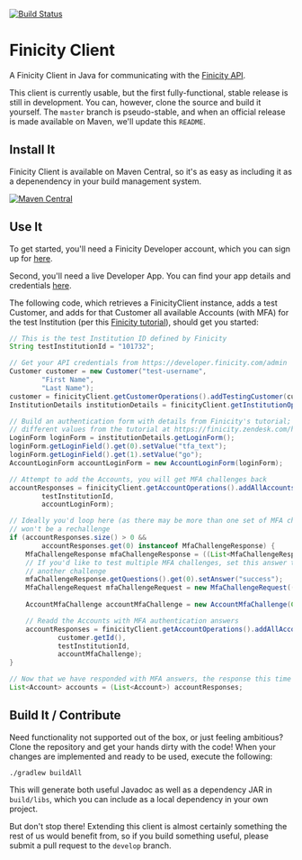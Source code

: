 [![Build Status](https://travis-ci.org/alexdlaird/finicity-client.svg)](https://travis-ci.org/alexdlaird/finicity-client)

# Finicity Client

A Finicity Client in Java for communicating with the [Finicity API](https://developer.finicity.com/admin/docs).

This client is currently usable, but the first fully-functional, stable release is still in development. You can,
however, clone the source and build it yourself. The `master` branch is pseudo-stable, and when an official release is
made available on Maven, we'll update this `README`.

## Install It

Finicity Client is available on Maven Central, so it's as easy as including it as a depenendency in your build
management system.

[![Maven Central](https://maven-badges.herokuapp.com/maven-central/com.finicityclient/finicityclient/badge.svg)](https://maven-badges.herokuapp.com/maven-central/com.finicityclient/finicityclient/)

## Use It

To get started, you'll need a Finicity Developer account, which you can sign up for [here](https://www.finicity.com/signup).

Second, you'll need a live Developer App. You can find your app details and credentials [here](https://developer.finicity.com/admin).

The following code, which retrieves a FinicityClient instance, adds a test Customer, and adds for that Customer all
available Accounts (with MFA) for the test Institution (per this [Finicity tutorial](https://finicity.zendesk.com/hc/en-us/articles/201750869-Testing-Accounts)), should get you started:

```java
// This is the test Institution ID defined by Finicity
String testInstitutionId = "101732";

// Get your API credentials from https://developer.finicity.com/admin
Customer customer = new Customer("test-username",
        "First Name",
        "Last Name");
customer = finicityClient.getCustomerOperations().addTestingCustomer(customer);
InstitutionDetails institutionDetails = finicityClient.getInstitutionOperations().getInstitutionDetails(testInstitutionId);

// Build an authentication form with details from Finicity's tutorial; try different authentication schemes by using
// different values from the tutorial at https://finicity.zendesk.com/hc/en-us/articles/201750869-Testing-Accounts
LoginForm loginForm = institutionDetails.getLoginForm();
loginForm.getLoginField().get(0).setValue("tfa_text");
loginForm.getLoginField().get(1).setValue("go");
AccountLoginForm accountLoginForm = new AccountLoginForm(loginForm);

// Attempt to add the Accounts, you will get MFA challenges back
accountResponses = finicityClient.getAccountOperations().addAllAccounts(customer.getId(),
        testInstitutionId,
        accountLoginForm);

// Ideally you'd loop here (as there may be more than one set of MFA challenges), but for test Accounts, we know there
// won't be a rechallenge
if (accountResponses.size() > 0 &&
        accountResponses.get(0) instanceof MfaChallengeResponse) {
    MfaChallengeResponse mfaChallengeResponse = ((List<MfaChallengeResponse>) accountResponses).get(0);
    // If you'd like to test multiple MFA challenges, set this answer to "mfa" and the test API will respond with
    // another challenge
    mfaChallengeResponse.getQuestions().get(0).setAnswer("success");
    MfaChallengeRequest mfaChallengeRequest = new MfaChallengeRequest((mfaChallengeResponse.getQuestions()));
    
    AccountMfaChallenge accountMfaChallenge = new AccountMfaChallenge(Collections.singletonList(mfaChallengeRequest));

    // Readd the Accounts with MFA authentication answers
    accountResponses = finicityClient.getAccountOperations().addAllAccountsMfa(mfaChallengeResponse.getSession(),
            customer.getId(),
            testInstitutionId,
            accountMfaChallenge);
}

// Now that we have responded with MFA answers, the response this time will be a list of Accounts
List<Account> accounts = (List<Account>) accountResponses;
```

## Build It / Contribute

Need functionality not supported out of the box, or just feeling ambitious? Clone the repository and get your hands
dirty with the code! When your changes are implemented and ready to be used, execute the following:

```
./gradlew buildAll
```

This will generate both useful Javadoc as well as a dependency JAR in `build/libs`, which you can include as a local
dependency in your own project.

But don't stop there! Extending this client is almost certainly something the rest of us would benefit from, so if you
build something useful, please submit a pull request to the `develop` branch. 